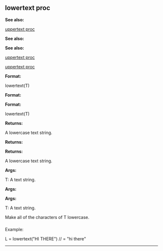 

 lowertext proc
----------------




**See also:** 


[uppertext proc](#/proc/uppertext) 



**See also:** 

**See also:**

[uppertext proc](#/proc/uppertext) 

[uppertext proc](#/proc/uppertext)


**Format:** 


 lowertext(T)
 


**Format:** 

**Format:**

 lowertext(T)



**Returns:** 


 A lowercase text string.
 


**Returns:** 

**Returns:**

 A lowercase text string.



**Args:** 


 T: A text string.
 


**Args:** 

**Args:**

 T: A text string.


 Make all of the characters of T lowercase.



### 
 Example:



 L = lowertext("HI THERE") // = "hi there"



---


